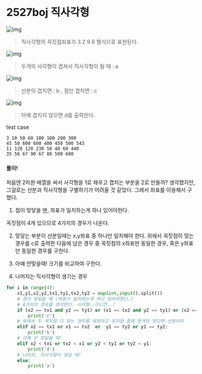 # 2527boj 직사각형

![img](https://www.acmicpc.net/upload/images/aaaaa.png)

> 직사각형의 꼭짓점좌표가 3 2 9 8 형식으로 표현된다.

![img](https://www.acmicpc.net/upload/images/asdf(1).png)

> 두개의 사각형이 겹쳐서 직사각형이 될 때 : a

![img](https://www.acmicpc.net/upload/images/affdsd.png)

> 선분이 겹치면 : b , 점만 겹치면 : c

![img](https://www.acmicpc.net/upload/images/adfkjhgfds.png)

> 아예 겹치지 않으면 d를 출력한다.

test case

```
3 10 50 60 100 100 200 300
45 50 600 600 400 450 500 543
11 120 120 230 50 40 60 440
35 56 67 90 67 80 500 600
```

#### 풀이!

처음엔 2차원 배열을 써서 사각형을 1로 채우고 겹치는 부분을 2로 만들까? 생각했지만, 그걸로는 선분과 직사각형을 구별하기가 어려울 것 같았다. 그래서 좌표를 이용해서 구했다.

1.  점이 맞닿을 땐, 좌표가 일치하는게 하나 있어야한다.

   꼭짓점이 4개 있으므로 4가지의 경우가 나온다. 

2. 맞닿는 부분이 선분일때는 x,y좌표 중 하나만 일치해야 한다. 위에서 꼭짓점이 맞는 경우를 c로 출력한 다음에 남은 경우 중 꼭짓점의 x좌표만 동일한 경우, 혹은 y좌표만 동일한 경우를 구한다. 

3. 아예 안맞을때! 크기를 비교하여 구한다.

4. 나머지는 직사각형이 생기는 경우

```python
for i in range(4):
    x1,y1,x2,y2,tx1,ty1,tx2,ty2 = map(int,input().split())
    # 점이 맞닿을 때 (좌표가 일치하는게 하나 있어야한다.)
    # 4가지의 경우를 생각한다. 사각형..이니깐..!
    if (x2 == tx1 and y2 == ty1) or (x1 == tx2 and y2 == ty1) or (x2 == tx1 and y1 == ty2) or (x1 == tx2 and y1 == ty2):
        print('c')
    # 위에서 두 꼭지점 다 맞는 경우를 제외하고 꼭지점 중에 한개만 맞다면 선분이다
    elif x2 == tx1 or x1 == tx2  or  y1 == ty2 or y1 == ty2:
        print('b')
    # 아예 안 맞닿을 때!
    elif x2 < tx1 or tx2 < x1 or y2 < ty1 or ty2 < y1:
        print('d')
    # 나머지, 직사각형이 생길 때!
    else:
        print('a')
```

